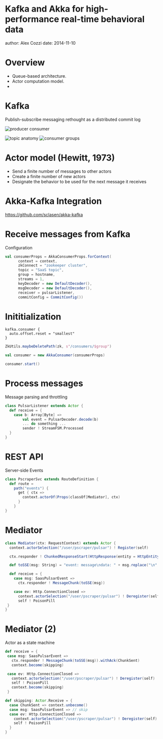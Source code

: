 Kafka and Akka for high-performance real-time behavioral data
========================================================
author: Alex Cozzi
date: 2014-11-10

Overview
========================================================

* Queue-based architecture.
* Actor computation model.
* 


Kafka
===========================================================
Publish-subscribe messaging rethought as a distributed commit log

![producer consumer](figs/producer_consumer.png)

![topic anatomy](figs/log_anatomy.png)
![consumer groups](figs/consumer-groups.png)


Actor model (Hewitt, 1973)
====================

* Send a finite number of messages to other actors
* Create a finite number of new actors
* Designate the behavior to be used for the next message it receives

Akka-Kafka Integration
=====================

https://github.com/sclasen/akka-kafka



Receive messages from Kafka
================================
Configuration
```scala
val consumerProps = AkkaConsumerProps.forContext(
      context = context,
      zkConnect = "zookeeper cluster",
      topic = "SaaS topic",
      group = hostname,
      streams = 1, 
      keyDecoder = new DefaultDecoder(),
      msgDecoder = new DefaultDecoder(),
      receiver = pulsarListener,
      commitConfig = CommitConfig())
```

Inititialization
================
```
kafka.consumer {
  auto.offset.reset = "smallest"
}
```
```scala
ZkUtils.maybeDeletePath(zk, s"/consumers/$group")

val consumer = new AkkaConsumer(consumerProps)

consumer.start()
```

Process messages
===============
Message parsing and throttling

```scala
class PulsarListener extends Actor {
  def receive = {
    case b: Array[Byte] =>
        val event = PulsarDecoder.decode(b)
        ... do something ...
        sender ! StreamFSM.Processed
  }
}
```


REST API
==========
Server-side Events

```scala
class PscraperSvc extends RouteDefinition {
  def route =
    path("events") {
      get { ctx =>
        context.actorOf(Props(classOf[Mediator], ctx)
      }
    }
}
```

Mediator
========

```scala
class Mediator(ctx: RequestContext) extends Actor {
  context.actorSelection("/user/pscraper/pulsar") ! Register(self)

  ctx.responder ! ChunkedResponseStart(HttpResponse(entity = HttpEntity(`text/event-stream`, "event: start\n")))

  def toSSE(msg: String) = "event: message\ndata: " + msg.replace("\n", "\ndata: ") + "\n\n"

  def receive = {
    case msg: SaasPulsarEvent =>
      ctx.responder ! MessageChunk(toSSE(msg))

    case ev: Http.ConnectionClosed =>
      context.actorSelection("/user/pscraper/pulsar") ! Deregister(self)
      self ! PoisonPill
 }
}
```


Mediator (2)
========
Actor as a state machine
```scala
def receive = {
 case msg: SaasPulsarEvent =>
   ctx.responder ! MessageChunk(toSSE(msg)).withAck(ChunkSent)
   context.become(skipping)

 case ev: Http.ConnectionClosed =>
   context.actorSelection("/user/pscraper/pulsar") ! Deregister(self)
   self ! PoisonPill
   context.become(skipping)
 }

def skipping: Actor.Receive = {
  case ChunkSent => context.unbecome()
  case msg: SaasPulsarEvent => // skip
  case ev: Http.ConnectionClosed =>
    context.actorSelection("/user/pscraper/pulsar") ! Deregister(self)
    self ! PoisonPill
  }
}
```
